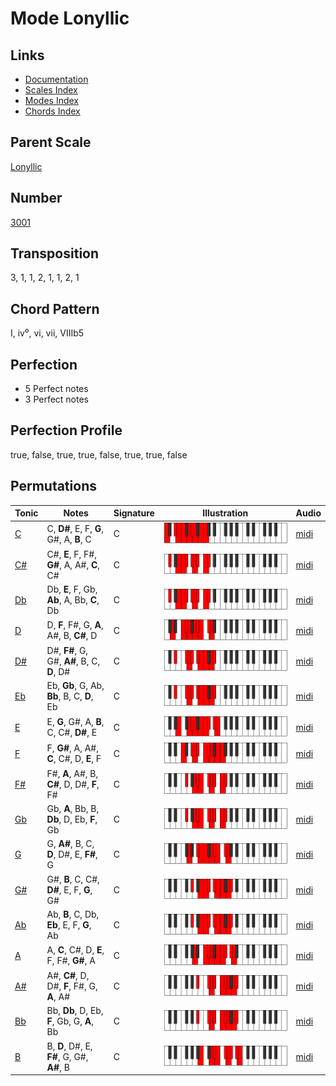 # Mode Lonyllic

## Links

- [Documentation](README.md)
- [Scales Index](Scales.md)
- [Modes Index](Modes.md)
- [Chords Index](Chords.md)

## Parent Scale

[Lonyllic](ScaleLonyllic.md)

## Number

[3001](https://ianring.com/musictheory/scales/3001)

## Transposition

3, 1, 1, 2, 1, 1, 2, 1

## Chord Pattern

I, iv⁰, vi, vii, VIIIb5

## Perfection

- 5 Perfect notes
- 3 Perfect notes

## Perfection Profile

true, false, true, true, false, true, true, false

## Permutations

| Tonic | Notes | Signature | Illustration | Audio |
|-------|-------|-----------|--------------|-------|
| [C](ModeCNaturalLonyllic.md) | C, **D#**, E, F, **G**, G#, A, **B**, C | C | ![CNaturalLonyllic](ModeCNaturalLonyllic.png) | [midi](https://github.com/edipermadi/music/blob/main/docs/ModeCNaturalLonyllic.mid?raw=true) |
| [C#](ModeCSharpLonyllic.md) | C#, **E**, F, F#, **G#**, A, A#, **C**, C# | C | ![CSharpLonyllic](ModeCSharpLonyllic.png) | [midi](https://github.com/edipermadi/music/blob/main/docs/ModeCSharpLonyllic.mid?raw=true) |
| [Db](ModeDFlatLonyllic.md) | Db, **E**, F, Gb, **Ab**, A, Bb, **C**, Db | C | ![DFlatLonyllic](ModeDFlatLonyllic.png) | [midi](https://github.com/edipermadi/music/blob/main/docs/ModeDFlatLonyllic.mid?raw=true) |
| [D](ModeDNaturalLonyllic.md) | D, **F**, F#, G, **A**, A#, B, **C#**, D | C | ![DNaturalLonyllic](ModeDNaturalLonyllic.png) | [midi](https://github.com/edipermadi/music/blob/main/docs/ModeDNaturalLonyllic.mid?raw=true) |
| [D#](ModeDSharpLonyllic.md) | D#, **F#**, G, G#, **A#**, B, C, **D**, D# | C | ![DSharpLonyllic](ModeDSharpLonyllic.png) | [midi](https://github.com/edipermadi/music/blob/main/docs/ModeDSharpLonyllic.mid?raw=true) |
| [Eb](ModeEFlatLonyllic.md) | Eb, **Gb**, G, Ab, **Bb**, B, C, **D**, Eb | C | ![EFlatLonyllic](ModeEFlatLonyllic.png) | [midi](https://github.com/edipermadi/music/blob/main/docs/ModeEFlatLonyllic.mid?raw=true) |
| [E](ModeENaturalLonyllic.md) | E, **G**, G#, A, **B**, C, C#, **D#**, E | C | ![ENaturalLonyllic](ModeENaturalLonyllic.png) | [midi](https://github.com/edipermadi/music/blob/main/docs/ModeENaturalLonyllic.mid?raw=true) |
| [F](ModeFNaturalLonyllic.md) | F, **G#**, A, A#, **C**, C#, D, **E**, F | C | ![FNaturalLonyllic](ModeFNaturalLonyllic.png) | [midi](https://github.com/edipermadi/music/blob/main/docs/ModeFNaturalLonyllic.mid?raw=true) |
| [F#](ModeFSharpLonyllic.md) | F#, **A**, A#, B, **C#**, D, D#, **F**, F# | C | ![FSharpLonyllic](ModeFSharpLonyllic.png) | [midi](https://github.com/edipermadi/music/blob/main/docs/ModeFSharpLonyllic.mid?raw=true) |
| [Gb](ModeGFlatLonyllic.md) | Gb, **A**, Bb, B, **Db**, D, Eb, **F**, Gb | C | ![GFlatLonyllic](ModeGFlatLonyllic.png) | [midi](https://github.com/edipermadi/music/blob/main/docs/ModeGFlatLonyllic.mid?raw=true) |
| [G](ModeGNaturalLonyllic.md) | G, **A#**, B, C, **D**, D#, E, **F#**, G | C | ![GNaturalLonyllic](ModeGNaturalLonyllic.png) | [midi](https://github.com/edipermadi/music/blob/main/docs/ModeGNaturalLonyllic.mid?raw=true) |
| [G#](ModeGSharpLonyllic.md) | G#, **B**, C, C#, **D#**, E, F, **G**, G# | C | ![GSharpLonyllic](ModeGSharpLonyllic.png) | [midi](https://github.com/edipermadi/music/blob/main/docs/ModeGSharpLonyllic.mid?raw=true) |
| [Ab](ModeAFlatLonyllic.md) | Ab, **B**, C, Db, **Eb**, E, F, **G**, Ab | C | ![AFlatLonyllic](ModeAFlatLonyllic.png) | [midi](https://github.com/edipermadi/music/blob/main/docs/ModeAFlatLonyllic.mid?raw=true) |
| [A](ModeANaturalLonyllic.md) | A, **C**, C#, D, **E**, F, F#, **G#**, A | C | ![ANaturalLonyllic](ModeANaturalLonyllic.png) | [midi](https://github.com/edipermadi/music/blob/main/docs/ModeANaturalLonyllic.mid?raw=true) |
| [A#](ModeASharpLonyllic.md) | A#, **C#**, D, D#, **F**, F#, G, **A**, A# | C | ![ASharpLonyllic](ModeASharpLonyllic.png) | [midi](https://github.com/edipermadi/music/blob/main/docs/ModeASharpLonyllic.mid?raw=true) |
| [Bb](ModeBFlatLonyllic.md) | Bb, **Db**, D, Eb, **F**, Gb, G, **A**, Bb | C | ![BFlatLonyllic](ModeBFlatLonyllic.png) | [midi](https://github.com/edipermadi/music/blob/main/docs/ModeBFlatLonyllic.mid?raw=true) |
| [B](ModeBNaturalLonyllic.md) | B, **D**, D#, E, **F#**, G, G#, **A#**, B | C | ![BNaturalLonyllic](ModeBNaturalLonyllic.png) | [midi](https://github.com/edipermadi/music/blob/main/docs/ModeBNaturalLonyllic.mid?raw=true) |
